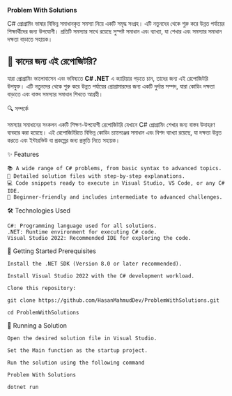 **Problem With Solutions**

C# প্রোগ্রামিং ভাষার বিভিন্ন সমাধানকৃত সমস্যা নিয়ে একটি সমৃদ্ধ সংগ্রহ। এটি নতুনদের থেকে শুরু করে উন্নত পর্যায়ের শিক্ষার্থীদের জন্য উপযোগী। প্রতিটি সমস্যার সাথে রয়েছে সুস্পষ্ট সমাধান এবং ব্যাখ্যা, যা শেখার এবং সমস্যার সমাধান দক্ষতা বাড়াতে সহায়ক।

## 🎯 কাদের জন্য এই রেপোজিটরি?  

যারা প্রোগ্রামিং ভালোবাসেন এবং ভবিষ্যতে **C# .NET** এ ক্যারিয়ার গড়তে চান, তাদের জন্য এই রেপোজিটরি উপযুক্ত। এটি নতুনদের থেকে শুরু করে উন্নত পর্যায়ের প্রোগ্রামারদের জন্য একটি দুর্দান্ত সম্পদ, যারা কোডিং দক্ষতা বাড়াতে এবং বাস্তব সমস্যার সমাধান শিখতে আগ্রহী।

🔍 সম্পর্কে

সমস্যার সমাধানের সংকলন একটি শিক্ষণ-উপযোগী রেপোজিটরি যেখানে C# প্রোগ্রামিং শেখার জন্য বাস্তব উদাহরণ ব্যবহার করা হয়েছে। এই রেপোজিটরিতে বিভিন্ন কোডিং চ্যালেঞ্জের সমাধান এবং বিশদ ব্যাখ্যা রয়েছে, যা দক্ষতা উন্নত করতে এবং ইন্টারভিউ বা প্রকল্পের জন্য প্রস্তুতি নিতে সহায়ক।

✨ Features

    📚 A wide range of C# problems, from basic syntax to advanced topics.
    📝 Detailed solution files with step-by-step explanations.
    💻 Code snippets ready to execute in Visual Studio, VS Code, or any C# IDE.
    🚀 Beginner-friendly and includes intermediate to advanced challenges.

🛠️ Technologies Used

    C#: Programming language used for all solutions.
    .NET: Runtime environment for executing C# code.
    Visual Studio 2022: Recommended IDE for exploring the code.

🚀 Getting Started
Prerequisites

    Install the .NET SDK (Version 8.0 or later recommended).

    Install Visual Studio 2022 with the C# development workload.

    Clone this repository:

    git clone https://github.com/HasanMahmudDev/ProblemWithSolutions.git
    
    cd ProblemWithSolutions

🏃 Running a Solution

    Open the desired solution file in Visual Studio.
    
    Set the Main function as the startup project.

    Run the solution using the following command
    
    Problem With Solutions
    
    dotnet run
